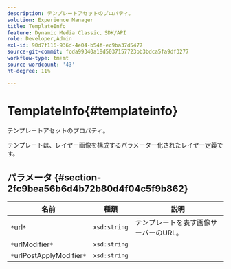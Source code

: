 ```yaml
---
description: テンプレートアセットのプロパティ。
solution: Experience Manager
title: TemplateInfo
feature: Dynamic Media Classic、SDK/API
role: Developer,Admin
exl-id: 90d7f116-936d-4e04-b54f-ec9ba37d5477
source-git-commit: fcda99340a18d5037157723bb3bdca5fa9df3277
workflow-type: tm+mt
source-wordcount: '43'
ht-degree: 11%

---
```


# TemplateInfo{#templateinfo}

テンプレートアセットのプロパティ。

テンプレートは、レイヤー画像を構成するパラメーター化されたレイヤー定義です。

## パラメータ {#section-2fc9bea56b6d4b72b80d4f04c5f9b862}

| 名前 | 種類 | 説明 |
|---|---|---|
| `*`url`*` | `xsd:string` | テンプレートを表す画像サーバーのURL。 |
| `*`urlModifier`*` | `xsd:string` |  |
| `*`urlPostApplyModifier`*` | `xsd:string` |  |
